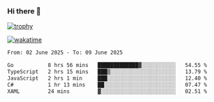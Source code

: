 ### Hi there 👋

[![trophy](https://github-profile-trophy.vercel.app/?username=cxnky&theme=dracula)](https://github.com/ryo-ma/github-profile-trophy)

[![wakatime](https://wakatime.com/badge/user/1c39c599-5497-41b9-a5be-2c4676e7fd23.svg)](https://wakatime.com/@1c39c599-5497-41b9-a5be-2c4676e7fd23)
<!--START_SECTION:waka-->

```txt
From: 02 June 2025 - To: 09 June 2025

Go           8 hrs 56 mins   █████████████▓░░░░░░░░░░░   54.55 %
TypeScript   2 hrs 15 mins   ███▒░░░░░░░░░░░░░░░░░░░░░   13.79 %
JavaScript   2 hrs 1 min     ███░░░░░░░░░░░░░░░░░░░░░░   12.40 %
C#           1 hr 13 mins    ██░░░░░░░░░░░░░░░░░░░░░░░   07.47 %
XAML         24 mins         ▓░░░░░░░░░░░░░░░░░░░░░░░░   02.51 %
```

<!--END_SECTION:waka-->
